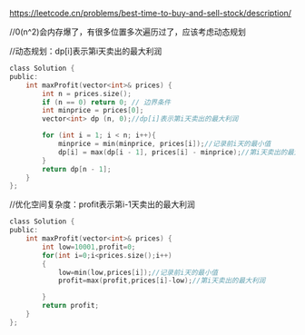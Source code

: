 https://leetcode.cn/problems/best-time-to-buy-and-sell-stock/description/

//0(n^2)会内存爆了，有很多位置多次遍历过了，应该考虑动态规划


//动态规划：dp[i]表示第i天卖出的最大利润
```C
class Solution {
public:
    int maxProfit(vector<int>& prices) {
        int n = prices.size();
        if (n == 0) return 0; // 边界条件
        int minprice = prices[0];
        vector<int> dp (n, 0);//dp[i]表示第i天卖出的最大利润

        for (int i = 1; i < n; i++){
            minprice = min(minprice, prices[i]);//记录前i天的最小值
            dp[i] = max(dp[i - 1], prices[i] - minprice);//第i天卖出的最大利润
        }
        return dp[n - 1];
    }
};
```

//优化空间复杂度：profit表示第i-1天卖出的最大利润
```C
class Solution {
public:
    int maxProfit(vector<int>& prices) {
        int low=10001,profit=0;
        for(int i=0;i<prices.size();i++)
        {
            low=min(low,prices[i]);//记录前i天的最小值
            profit=max(profit,prices[i]-low);//第i天卖出的最大利润

        }
        return profit;
    }
};
```